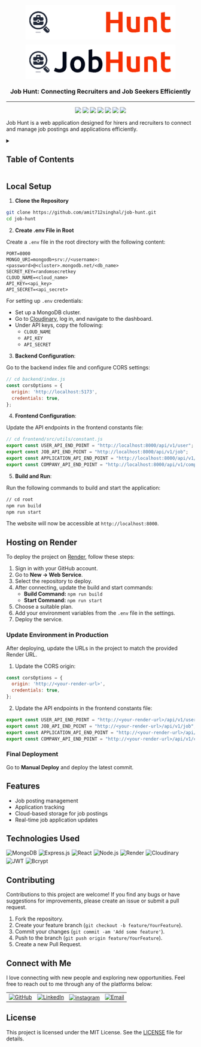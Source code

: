 <p align="center"><img align="center" width="400px" src="./frontend/images/logo/full_logo_dark.svg#gh-dark-mode-only"/></p>
<p align="center"><img align="center" width="400px" src="./frontend/images/logo/full_logo.svg#gh-light-mode-only"/></p>
<h3 align="center">Job Hunt: Connecting Recruiters and Job Seekers Efficiently</h3>
<hr>

<div align="center">
<img src="https://custom-icon-badges.demolab.com/github/stars/amit712singhal/Job-Hunt?label=Stars&labelColor=302d41&color=add8e6&logoColor=white&logo=star&style=for-the-badge" />
<img src="https://custom-icon-badges.demolab.com/github/issues/amit712singhal/Job-Hunt?label=Issues&labelColor=302d41&color=90ee90&logoColor=white&logo=issue&style=for-the-badge" />
<img src="https://custom-icon-badges.demolab.com/github/issues-pr/amit712singhal/Job-Hunt?&label=Pull%20requests&labelColor=302d41&color=ffb6c1&logoColor=white&logo=git-pull-request&style=for-the-badge" />
<img src="https://custom-icon-badges.demolab.com/github/forks/amit712singhal/Job-Hunt?&label=forks&labelColor=302d41&color=ffa07a&logoColor=white&logo=fork&style=for-the-badge" />
<img src="https://custom-icon-badges.demolab.com/github/contributors/amit712singhal/Job-Hunt?label=Contributors&labelColor=302d41&color=e6e6fa&logoColor=white&logo=people&style=for-the-badge"/>
<img src="https://custom-icon-badges.demolab.com/github/license/amit712singhal/Job-Hunt?label=LICENSE&labelColor=302d41&color=f0e68c&logoColor=white&logo=people&style=for-the-badge"/>
<img src="https://custom-icon-badges.demolab.com/github/last-commit/amit712singhal/Job-Hunt?label=last%20commit&labelColor=302d41&color=ffefd5&logoColor=white&logo=people&style=for-the-badge"/>
</div>

Job Hunt is a web application designed for hirers and recruiters to connect and manage job postings and applications efficiently.

<details>
     <summary><h2>Table of Contents</h2></summary>

- [Preview](#preview)
  - [Desktop](#desktop)
- [Local Setup](#local-setup)
- [Hosting on Render](#hosting-on-render)
  - [Update Environment in Production](#update-environment-in-production)
  - [Final Deployment](#final-deployment)
- [Features](#features)
- [Technologies Used](#technologies-used)
- [Contributing](#contributing)
- [Connect with Me](#connect-with-me)
- [License](#license)
</details>

## Local Setup

1. **Clone the Repository**

```bash
git clone https://github.com/amit712singhal/job-hunt.git
cd job-hunt
```

2. **Create .env File in Root**

Create a `.env` file in the root directory with the following content:

```env
PORT=8000
MONGO_URI=mongodb+srv://<username>:<password>@<cluster>.mongodb.net/<db_name>
SECRET_KEY=randomsecretkey
CLOUD_NAME=<cloud_name>
API_KEY=<api_key>
API_SECRET=<api_secret>
```

For setting up `.env` credentials:
- Set up a MongoDB cluster.
- Go to [Cloudinary](https://cloudinary.com/), log in, and navigate to the dashboard.
- Under API keys, copy the following:
  - `CLOUD_NAME`
  - `API_KEY`
  - `API_SECRET`

3. **Backend Configuration**:

Go to the backend index file and configure CORS settings:

```js
// cd backend/index.js
const corsOptions = {
  origin: 'http://localhost:5173',
  credentials: true,
};
```

4. **Frontend Configuration**:

Update the API endpoints in the frontend constants file:

```js
// cd frontend/src/utils/constant.js
export const USER_API_END_POINT = "http://localhost:8000/api/v1/user";
export const JOB_API_END_POINT = "http://localhost:8000/api/v1/job";
export const APPLICATION_API_END_POINT = "http://localhost:8000/api/v1/application";
export const COMPANY_API_END_POINT = "http://localhost:8000/api/v1/company";
```

5. **Build and Run**:

Run the following commands to build and start the application:

```bash
// cd root
npm run build
npm run start
```

The website will now be accessible at `http://localhost:8000`.

## Hosting on Render

To deploy the project on [Render](https://render.com/), follow these steps:

1. Sign in with your GitHub account.
2. Go to **New -> Web Service**.
3. Select the repository to deploy.
4. After connecting, update the build and start commands:
   - **Build Command:** `npm run build`
   - **Start Command:** `npm run start`
5. Choose a suitable plan.
6. Add your environment variables from the `.env` file in the settings.
7. Deploy the service.

### Update Environment in Production

After deploying, update the URLs in the project to match the provided Render URL.

1. Update the CORS origin:

```js
const corsOptions = {
  origin: 'http://<your-render-url>',
  credentials: true,
};
```

2. Update the API endpoints in the frontend constants file:

```js
export const USER_API_END_POINT = "http://<your-render-url>/api/v1/user";
export const JOB_API_END_POINT = "http://<your-render-url>/api/v1/job";
export const APPLICATION_API_END_POINT = "http://<your-render-url>/api/v1/application";
export const COMPANY_API_END_POINT = "http://<your-render-url>/api/v1/company";
```

### Final Deployment

Go to **Manual Deploy** and deploy the latest commit.

## Features

- Job posting management
- Application tracking
- Cloud-based storage for job postings
- Real-time job application updates

## Technologies Used

<div style="display: flex; flex-wrap: wrap; gap: 5px;">
     <img src="https://img.shields.io/badge/MongoDB-%2347A248.svg?style=for-the-badge&logo=mongodb&logoColor=white" alt="MongoDB">
     <img src="https://img.shields.io/badge/Express.js-%23000000.svg?style=for-the-badge&logo=express&logoColor=white" alt="Express.js">
     <img src="https://img.shields.io/badge/React-%2361DAFB.svg?style=for-the-badge&logo=react&logoColor=black" alt="React">
     <img src="https://img.shields.io/badge/Node.js-%23339933.svg?style=for-the-badge&logo=node-dot-js&logoColor=white" alt="Node.js">
     <img src="https://img.shields.io/badge/Render-%2300b3ff.svg?style=for-the-badge&logo=render&logoColor=white" alt="Render">
     <img src="https://img.shields.io/badge/Cloudinary-%23F68121.svg?style=for-the-badge&logo=cloudinary&logoColor=white" alt="Cloudinary">
     <img src="https://img.shields.io/badge/JWT-%2300C58E.svg?style=for-the-badge&logo=jsonwebtokens&logoColor=white" alt="JWT">
     <img src="https://img.shields.io/badge/bcrypt-%2300C58E.svg?style=for-the-badge&logo=security&logoColor=white" alt="Bcrypt">
</div>

## Contributing

Contributions to this project are welcome! If you find any bugs or have suggestions for improvements, please create an issue or submit a pull request.

1. Fork the repository.
2. Create your feature branch (`git checkout -b feature/YourFeature`).
3. Commit your changes (`git commit -am 'Add some feature'`).
4. Push to the branch (`git push origin feature/YourFeature`).
5. Create a new Pull Request.

## Connect with Me

I love connecting with new people and exploring new opportunities. Feel free to reach out to me through any of the platforms below:

<table>
    <tr>
        <td>
            <a href="https://github.com/amit712singhal">
                <img src="https://raw.githubusercontent.com/rahuldkjain/github-profile-readme-generator/master/src/images/icons/Social/github.svg"
                    height="48" width="48" alt="GitHub" />
            </a>
        </td>
        <td>
            <a href="https://www.linkedin.com/in/singhal-amit/">
                <img src="https://github.com/gayanvoice/github-active-users-monitor/blob/master/public/images/icons/linkedin.svg"
                    height="48" width="48" alt="LinkedIn" />
            </a>
        </td>
        <td>
            <a href="https://www.instagram.com/_singhal_amit/" target="blank"><img align="center"
                    src="https://raw.githubusercontent.com/rahuldkjain/github-profile-readme-generator/master/src/images/icons/Social/instagram.svg"
                    alt="instagram" height="48" width="48" /></a>
        </td>
        <td>
            <a href="mailto:rakshit.singhal712@gmail.com">
                <img src="https://github.com/gayanvoice/github-active-users-monitor/blob/master/public/images/icons/gmail.svg"
                    height="48" width="48" alt="Email" />
            </a>
        </td>
    </tr>
</table>

## License

This project is licensed under the MIT License. See the [LICENSE](LICENSE) file for details.
